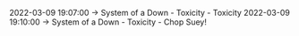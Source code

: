 2022-03-09 19:07:00 -> System of a Down - Toxicity - Toxicity
2022-03-09 19:10:00 -> System of a Down - Toxicity - Chop Suey!
